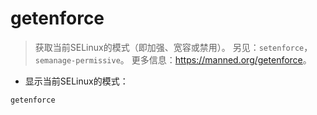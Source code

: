 # getenforce

> 获取当前SELinux的模式（即加强、宽容或禁用）。
> 另见：`setenforce`，`semanage-permissive`。
> 更多信息：<https://manned.org/getenforce>。

- 显示当前SELinux的模式：

`getenforce`